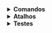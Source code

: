 <details>
    <summary><strong>Comandos</strong></summary>
    <br />
    <pre>yarn init</pre>
    <pre>yarn add express</pre>
    <pre>yarn add @types/express -D</pre>
    <pre>yarn add typescript -D</pre>
    <pre>yarn tsc --init</pre>
    <pre>yarn add ts-node-dev -D</pre>
    <pre>yarn add typeorm reflect-metadata</pre>
    <pre>yarn add sqlite3</pre>
    <pre>yarn dev</pre>
    <pre>yarn typeorm</pre>
    <pre>npx typeorm migration:create -n CreateUsers</pre>
    <pre>yarn typeorm migration:run</pre>
    <pre>yarn typeorm migration:revert</pre>
    <pre>yarn add uuid</pre>
    <pre>yarn add @types/uuid -D</pre>
    <pre>npx typeorm migration:create -n CreateSurveys</pre>
    <pre>yarn add jest @types/jest -D</pre>
    <pre>npx jest --init</pre>
    <pre>yarn add ts-jest -D</pre>
    <pre>npm i --save-dev @types/jest</pre>
    <pre>npm i jest -D</pre>
    <pre>yarn add cross-env -D</pre>
    <pre>npm install supertest @types/supertest -D</pre>
    <pre>npx typeorm migration:create -n CreateSurveysUsers</pre>
    <pre></pre>
    <pre></pre>
    <pre></pre>
    <pre></pre>
</details>

<details>
    <summary><strong>Atalhos</strong></summary>
    <br />
    <p align="left">
        <ul>
            <li>Removendo os imports: Alt + Shift + O</li>
            <li>Renomear duas coisas ao mesmo tempo: Ctrl + D</li>
            <li></li>
            <li></li>
        </ul>
    </p>
</details>

<details>
    <summary><strong>Testes</strong></summary>
    <br />
    <p align="left">
        <strong>Testes Automatizados</strong><br /><br />
        <ol>
            <li>Testes Unitários</li>
            <li>
                Testes de Integração <br />
                -> routes -> controller -> respository <br />
                <- repository <- controller <- response
            </li>
        </ol>
    </p>
</details>